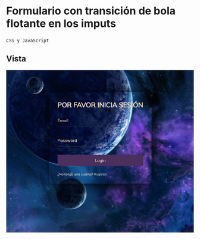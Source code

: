 # Formulario con transición de bola flotante en los imputs
`CSS y JavaScript`


## Vista
![image](pantalla.jpg)

